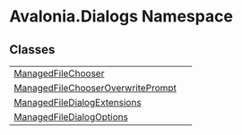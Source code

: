 # Avalonia.Dialogs Namespace






## Classes
<table>
<tr>
<td><a href="T_Avalonia_Dialogs_ManagedFileChooser">ManagedFileChooser</a></td>
<td> </td>
</tr>
<tr>
<td><a href="T_Avalonia_Dialogs_ManagedFileChooserOverwritePrompt">ManagedFileChooserOverwritePrompt</a></td>
<td> </td>
</tr>
<tr>
<td><a href="T_Avalonia_Dialogs_ManagedFileDialogExtensions">ManagedFileDialogExtensions</a></td>
<td> </td>
</tr>
<tr>
<td><a href="T_Avalonia_Dialogs_ManagedFileDialogOptions">ManagedFileDialogOptions</a></td>
<td> </td>
</tr>
</table>
